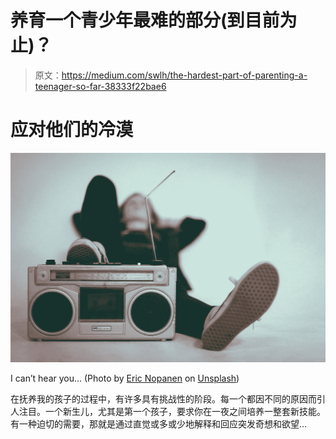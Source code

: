 # 养育一个青少年最难的部分(到目前为止)？

> 原文：<https://medium.com/swlh/the-hardest-part-of-parenting-a-teenager-so-far-38333f22bae6>

# **应对他们的冷漠**

![](img/41ab9bd1a0f83c2989f41b244a2ab5e8.png)

I can’t hear you… (Photo by [Eric Nopanen](https://unsplash.com/@rexcuando?utm_source=unsplash&utm_medium=referral&utm_content=creditCopyText) on [Unsplash](https://unsplash.com/search/photos/headphones?utm_source=unsplash&utm_medium=referral&utm_content=creditCopyText))

在抚养我的孩子的过程中，有许多具有挑战性的阶段。每一个都因不同的原因而引人注目。一个新生儿，尤其是第一个孩子，要求你在一夜之间培养一整套新技能。有一种迫切的需要，那就是通过直觉或多或少地解释和回应突发奇想和欲望…